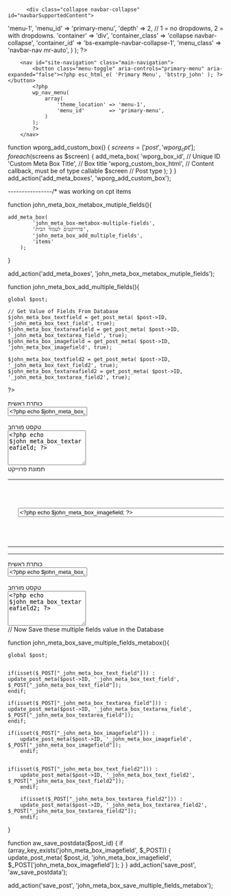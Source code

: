 <div class="site-branding">
			<?php
			the_custom_logo();
			if ( is_front_page() && is_home() ) :
				?>
				<h1 class="site-title"><a href="<?php echo esc_url( home_url( '/' ) ); ?>" rel="home"><?php bloginfo( 'name' ); ?></a></h1>
				<?php
			else :
				?>
				<p class="site-title"><a href="<?php echo esc_url( home_url( '/' ) ); ?>" rel="home"><?php bloginfo( 'name' ); ?></a></p>
				<?php
			endif;
			$btstrp_john_description = get_bloginfo( 'description', 'display' );
			if ( $btstrp_john_description || is_customize_preview() ) :
				?>
				<p class="site-description"><?php echo $btstrp_john_description; // phpcs:ignore WordPress.Security.EscapeOutput.OutputNotEscaped ?></p>
			<?php endif; ?>
		</div><!-- .site-branding -->


		  <div class="collapse navbar-collapse" id="navbarSupportedContent">
  <?php
			wp_nav_menu(
				array(
					'theme_location' => 'menu-1',
          'menu_id'        => 'primary-menu',
          'depth'           => 2, // 1 = no dropdowns, 2 = with dropdowns.
          'container'       => 'div',
          'container_class' => 'collapse navbar-collapse',
          'container_id'    => 'bs-example-navbar-collapse-1',
          'menu_class'      => 'navbar-nav mr-auto',
				)
			);
			?>



		<nav id="site-navigation" class="main-navigation">
			<button class="menu-toggle" aria-controls="primary-menu" aria-expanded="false"><?php esc_html_e( 'Primary Menu', 'btstrp_john' ); ?></button>
			<?php
			wp_nav_menu(
				array(
					'theme_location' => 'menu-1',
					'menu_id'        => 'primary-menu',
				)
			);
			?>
		</nav>


function wporg_add_custom_box()
{
    $screens = ['post', 'wporg_cpt'];
    foreach ($screens as $screen) {
        add_meta_box(
            'wporg_box_id',           // Unique ID
            'Custom Meta Box Title',  // Box title
            'wporg_custom_box_html',  // Content callback, must be of type callable
            $screen                   // Post type
        );
    }
}
add_action('add_meta_boxes', 'wporg_add_custom_box');




----------------/* was working on cpt items


function john_meta_box_metabox_mutiple_fields(){
 
    add_meta_box(
            'john_meta_box-metabox-multiple-fields',
            'פרוייקטים לעמוד הבית',
            'john_meta_box_add_multiple_fields',
            'items'
        );
}
 
add_action('add_meta_boxes', 'john_meta_box_metabox_mutiple_fields');
 
function john_meta_box_add_multiple_fields(){
 
    global $post;
 
    // Get Value of Fields From Database
    $john_meta_box_textfield = get_post_meta( $post->ID, '_john_meta_box_text_field', true);
    $john_meta_box_textareafield = get_post_meta( $post->ID, '_john_meta_box_textarea_field', true);
    $john_meta_box_imagefield = get_post_meta( $post->ID, 'john_meta_box_imagefield', true);

    $john_meta_box_textfield2 = get_post_meta( $post->ID, '_john_meta_box_text_field2', true);
    $john_meta_box_textareafield2 = get_post_meta( $post->ID, '_john_meta_box_textarea_field2', true);
     
?>
     
<div class="row">
    <div class="label">כותרת ראשית</div>
    <div class="fields"><input type="text" name="_john_meta_box_text_field" value="<?php echo $john_meta_box_textfield; ?>"</div>
</div>
 
<br/>
 
<div class="row">
    <div class="label">טקסט מורחב</div>
    <div class="fields">
        <textarea rows="5" name="_john_meta_box_textarea_field"><?php echo $john_meta_box_textareafield; ?></textarea>
    </div>
</div>
 
<div class="row">
    <div class="label">תמונת פרוייקט</div>
    <div class="fields">
    <table>
        <tr>
        <td><a href="#" class="john_meta_box_imagefield_button button button-secondary"><?php _e('Upload Image'); ?></a></td>
            <td><input type="text" name="john_meta_box_imagefield" id="john_meta_box_imagefield" value="<?php echo $john_meta_box_imagefield; ?>" style="width:500px;" /></td>
            <td><img src ="<?php echo $john_meta_box_imagefield; ?>" width=150 /></td>
        </tr>
    </table>
        </div>
</div>
<hr/>

<div class="row">
    <div class="label">כותרת ראשית</div>
    <div class="fields"><input type="text" name="_john_meta_box_text_field2" value="<?php echo $john_meta_box_textfield2; ?>"</div>
</div>
 
<br/>
 
<div class="row">
    <div class="label">טקסט מורחב</div>
    <div class="fields">
        <textarea rows="5" name="_john_meta_box_textarea_field2"><?php echo $john_meta_box_textareafield2; ?></textarea>
    </div>
</div>
<?php    
}

// Now Save these multiple fields value in the Database
 
function john_meta_box_save_multiple_fields_metabox(){
 
    global $post;
 
 
    if(isset($_POST["_john_meta_box_text_field"])) :
    update_post_meta($post->ID, '_john_meta_box_text_field', $_POST["_john_meta_box_text_field"]);
    endif;
 
    if(isset($_POST["_john_meta_box_textarea_field"])) :
    update_post_meta($post->ID, '_john_meta_box_textarea_field', $_POST["_john_meta_box_textarea_field"]);
    endif;
 
    if(isset($_POST["_john_meta_box_imagefield"])) :
        update_post_meta($post->ID, '_john_meta_box_imagefield', $_POST["_john_meta_box_imagefield"]);
        endif;
     
    
    if(isset($_POST["_john_meta_box_text_field2"])) :
        update_post_meta($post->ID, '_john_meta_box_text_field2', $_POST["_john_meta_box_text_field2"]);
        endif;
     
        if(isset($_POST["_john_meta_box_textarea_field2"])) :
        update_post_meta($post->ID, '_john_meta_box_textarea_field2', $_POST["_john_meta_box_textarea_field2"]);
        endif;
}
 
function aw_save_postdata($post_id)
{
    if (array_key_exists('john_meta_box_imagefield', $_POST)) {
        update_post_meta(
            $post_id,
            'john_meta_box_imagefield',
            $_POST['john_meta_box_imagefield']
        );
    }
}
add_action('save_post', 'aw_save_postdata');

add_action('save_post', 'john_meta_box_save_multiple_fields_metabox');